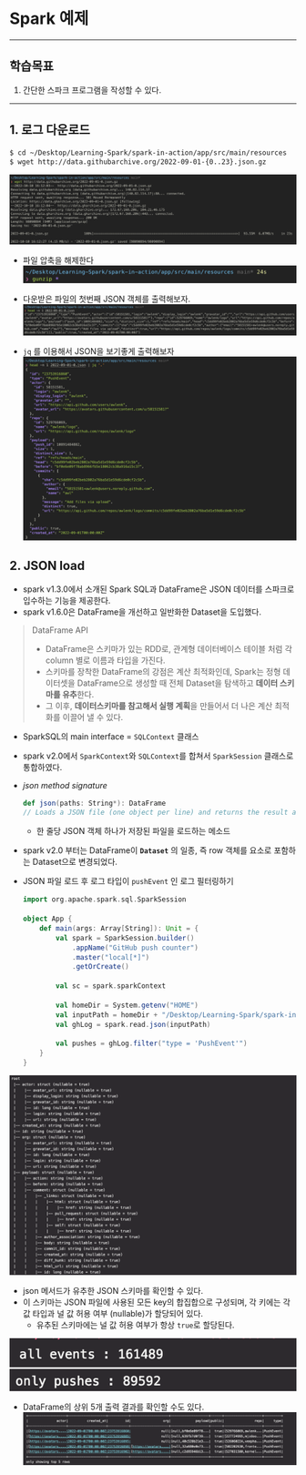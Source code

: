# Spark 예제

---

## 학습목표
1. 간단한 스파크 프로그램을 작성할 수 있다.

---

## 1. 로그 다운로드
```bash
$ cd ~/Desktop/Learning-Spark/spark-in-action/app/src/main/resources
$ wget http://data.githubarchive.org/2022-09-01-{0..23}.json.gz
```

![download_log](images/2022/10/download-log.png)

- 파일 압축을 해제한다
![gunzip](images/2022/10/gunzip.png)

- 다운받은 파일의 첫번째 JSON 객체를 출력해보자.
![head_json_log](images/2022/10/head-json-log.png)

- `jq` 를 이용해서 JSON을 보기좋게 출력해보자
![jq_json](images/2022/10/jq-json.png)

## 2. JSON load
- spark v1.3.0에서 소개된 Spark SQL과 DataFrame은 JSON 데이터를 스파크로 입수하는 기능을 제공한다.
- spark v1.6.0은 DataFrame을 개선하고 일반화한 Dataset을 도입했다.

> DataFrame API
> - DataFrame은 스키마가 있는 RDD로,
> 관계형 데이터베이스 테이블 처럼 각 column 별로 이름과 타입을 가진다.
> - 스키마를 장착한 DataFrame의 강점은 계산 최적화인데, Spark는 정형 데이터셋을 DataFrame으로 생성할 때 전체 Dataset을 탐색하고 **데이터 스키마를 유추**한다.
> - 그 이후, **데이터스키마를 참고해서 실행 계획**을 만들어서 더 나은 계산 최적화를 이끌어 낼 수 있다.

- SparkSQL의 main interface = `SQLContext` 클래스
- spark v2.0에서 `SparkContext`와 `SQLContext`를 합쳐서 `SparkSession` 클래스로 통합하였다.


- *json method signature*
   ```scala
   def json(paths: String*): DataFrame
   // Loads a JSON file (one object per line) and returns the result as a [[DataFrame]].
   ```
   - 한 줄당 JSON 객체 하나가 저장된 파일을 로드하는 메소드


- spark v2.0 부터는 DataFrame이 **`Dataset`** 의 일종, 즉 row 객체를 요소로 포함하는 Dataset으로 변경되었다.

- JSON 파일 로드 후 로그 타입이 `pushEvent` 인 로그 필터링하기
   ```scala
   import org.apache.spark.sql.SparkSession

   object App {
       def main(args: Array[String]): Unit = {
           val spark = SparkSession.builder()
               .appName("GitHub push counter")
               .master("local[*]")
               .getOrCreate()

           val sc = spark.sparkContext

           val homeDir = System.getenv("HOME")
           val inputPath = homeDir + "/Desktop/Learning-Spark/spark-in-action/app/src/main/resources/2022-09-01-0.json"
           val ghLog = spark.read.json(inputPath)

           val pushes = ghLog.filter("type = 'PushEvent'")
       }
   }
   ```
![print_result](images/2022/10/print-result.png)
- json 메서드가 유추한 JSON 스키마를 확인할 수 있다.
- 이 스키마는 JSON 파일에 사용된 모든 key의 합집합으로 구성되며, 각 키에는 각 값 타입과 널 값 허용 여부 (nullable)가 할당되어 있다.
   - 유추된 스키마에는 널 값 허용 여부가 항상 `true`로 할당된다.

![all_event_count](images/2022/10/all-event-count.png)
![only_pushes_count](images/2022/10/only-pushes-count.png)

- DataFrame의 상위 5개 출력 결과를 확인할 수도 있다.
  ![df_show](images/2022/10/df-show.png) 
